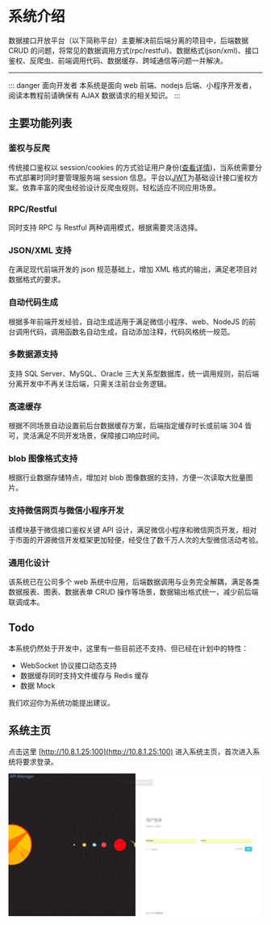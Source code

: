 # 系统介绍

数据接口开放平台（以下简称平台）主要解决前后端分离的项目中，后端数据 CRUD 的问题，将常见的数据调用方式(rpc/restful)、数据格式(json/xml)、接口鉴权、反爬虫、前端调用代码、数据缓存、跨域通信等问题一并解决。

---

::: danger 面向开发者
本系统是面向 web 前端、nodejs 后端、小程序开发者，阅读本教程前请确保有 AJAX 数据请求的相关知识。
:::

## 主要功能列表

### 鉴权与反爬

传统接口鉴权以 session/cookies 的方式验证用户身份([查看详情](https://scotch.io/tutorials/the-ins-and-outs-of-token-based-authentication))，当系统需要分布式部署时同时要管理服务端 session 信息。平台以[JWT](http://blog.leapoahead.com/2015/09/06/understanding-jwt/)为基础设计接口鉴权方案。依靠丰富的爬虫经验设计反爬虫规则，轻松适应不同应用场景。

### RPC/Restful

同时支持 RPC 与 Restful 两种调用模式，根据需要灵活选择。

### JSON/XML 支持

在满足现代前端开发的 json 规范基础上，增加 XML 格式的输出，满足老项目对数据格式的要求。

### 自动代码生成

根据多年前端开发经验，自动生成适用于满足微信小程序、web、NodeJS 的前台调用代码，调用函数名自动生成，自动添加注释，代码风格统一规范。

### 多数据源支持

支持 SQL Server、MySQL、Oracle 三大关系型数据库，统一调用规则，前后端分离开发中不再关注后端，只需关注前台业务逻辑。

### 高速缓存

根据不同场景自动设置前后台数据缓存方案，后端指定缓存时长或前端 304 皆可，灵活满足不同开发场景，保障接口响应时间。

### blob 图像格式支持

根据行业数据存储特点，增加对 blob 图像数据的支持，方便一次读取大批量图片。

### 支持微信网页与微信小程序开发

该模块基于微信接口鉴权关键 API 设计，满足微信小程序和微信网页开发，相对于市面的开源微信开发框架更加轻便，经受住了数千万人次的大型微信活动考验。

### 通用化设计

该系统已在公司多个 web 系统中应用，后端数据调用与业务完全解耦，满足各类数据报表、图表、数据表单 CRUD 操作等场景，数据输出格式统一，减少前后端联调成本。

## Todo

本系统仍然处于开发中，这里有一些目前还不支持、但已经在计划中的特性：

- WebSocket 协议接口动态支持
- 数据缓存同时支持文件缓存与 Redis 缓存
- 数据 Mock

我们欢迎你为系统功能提出建议。

## 系统主页

点击这里 [http://10.8.1.25:100](http://10.8.1.25:100) 进入系统主页，首次进入系统将要求登录。

![img](./img/01.png)
